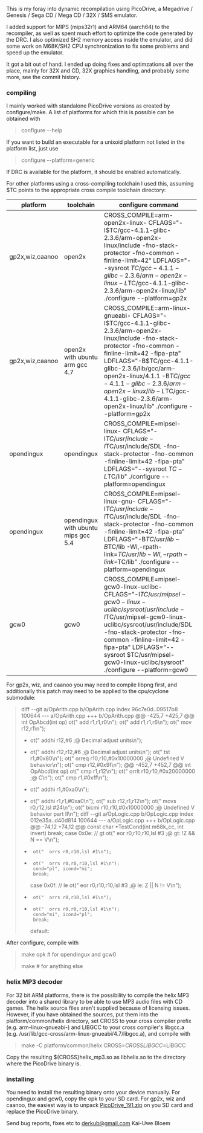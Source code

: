 This is my foray into dynamic recompilation using PicoDrive, a
Megadrive / Genesis / Sega CD / Mega CD / 32X / SMS emulator.

I added support for MIPS (mips32r1) and ARM64 (aarch64) to the recompiler, as
well as spent much effort to optimize the code generated by the DRC.
I also optimized SH2 memory access inside the emulator, and did some work on
M68K/SH2 CPU synchronization to fix some problems and speed up the emulator.

It got a bit out of hand. I ended up doing fixes and optimzations all over the
place, mainly for 32X and CD, 32X graphics handling, and probably some more,
see the commit history.

### compiling

I mainly worked with standalone PicoDrive versions as created by configure/make.
A list of platforms for which this is possible can be obtained with

> configure --help

If you want to build an executable for a unixoid platform not listed in the
platform list, just use

> configure --platform=generic

If DRC is available for the platform, it should be enabled automatically.

For other platforms using a cross-compiling toolchain I used this,
assuming $TC points to the appropriate cross compile toolchain directory:

platform|toolchain|configure command
--------|---------|-----------------
gp2x,wiz,caanoo|open2x|CROSS_COMPILE=arm-open2x-linux- CFLAGS="-I$TC/gcc-4.1.1-glibc-2.3.6/arm-open2x-linux/include -fno-stack-protector -fno-common -finline-limit=42" LDFLAGS="--sysroot $TC/gcc-4.1.1-glibc-2.3.6/arm-open2x-linux -L$TC/gcc-4.1.1-glibc-2.3.6/arm-open2x-linux/lib" ./configure --platform=gp2x
gp2x,wiz,caanoo|open2x with ubuntu arm gcc 4.7|CROSS_COMPILE=arm-linux-gnueabi- CFLAGS="-I$TC/gcc-4.1.1-glibc-2.3.6/arm-open2x-linux/include -fno-stack-protector -fno-common -finline-limit=42 -fipa-pta" LDFLAGS="-B$TC/gcc-4.1.1-glibc-2.3.6/lib/gcc/arm-open2x-linux/4.1.1 -B$TC/gcc-4.1.1-glibc-2.3.6/arm-open2x-linux/lib -L$TC/gcc-4.1.1-glibc-2.3.6/arm-open2x-linux/lib" ./configure --platform=gp2x
opendingux|opendingux|CROSS_COMPILE=mipsel-linux- CFLAGS="-I$TC/usr/include -I$TC/usr/include/SDL -fno-stack-protector -fno-common -finline-limit=42 -fipa-pta" LDFLAGS="--sysroot $TC -L$TC/lib" ./configure --platform=opendingux
opendingux|opendingux with ubuntu mips gcc 5.4|CROSS_COMPILE=mipsel-linux-gnu- CFLAGS="-I$TC/usr/include -I$TC/usr/include/SDL -fno-stack-protector -fno-common -finline-limit=42 -fipa-pta" LDFLAGS="-B$TC/usr/lib -B$TC/lib -Wl,-rpath-link=$TC/usr/lib -Wl,-rpath-link=$TC/lib" ./configure --platform=opendingux
gcw0|gcw0|CROSS_COMPILE=mipsel-gcw0-linux-uclibc- CFLAGS="-I$TC/usr/mipsel-gcw0-linux-uclibc/sysroot/usr/include -I$TC/usr/mipsel-gcw0-linux-uclibc/sysroot/usr/include/SDL -fno-stack-protector -fno-common -finline-limit=42 -fipa-pta" LDFLAGS="--sysroot $TC/usr/mipsel-gcw0-linux-uclibc/sysroot" ./configure --platform=gcw0

For gp2x, wiz, and caanoo you may need to compile libpng first, and additionally
this patch may need to be applied to the cpu/cyclone submodule:
> diff --git a/OpArith.cpp b/OpArith.cpp
> index 96c7e0d..09517b8 100644
> --- a/OpArith.cpp
> +++ b/OpArith.cpp
> @@ -425,7 +425,7 @@ int OpAbcd(int op)
>      ot("  add r1,r1,r0\n");
>      ot("  add r1,r1,r6\n");
>      ot("  mov r12,r1\n");
> -    ot("  addhi r12,#6 ;@ Decimal adjust units\n");
> +    ot("  addhi r12,r12,#6 ;@ Decimal adjust units\n");
>      ot("  tst r1,#0x80\n");
>      ot("  orreq r10,r10,#0x10000000 ;@ Undefined V behavior\n");
>      ot("  cmp r12,#0x9f\n");
> @@ -452,7 +452,7 @@ int OpAbcd(int op)
>      ot("  cmp r1,r12\n");
>      ot("  orrlt r10,r10,#0x20000000 ;@ C\n");
>      ot("  cmp r1,#0xff\n");
> -    ot("  addhi r1,#0xa0\n");
> +    ot("  addhi r1,r1,#0xa0\n");
>      ot("  sub r12,r1,r12\n");
>      ot("  movs r0,r12,lsl #24\n");
>      ot("  bicmi r10,r10,#0x10000000 ;@ Undefined V behavior part II\n");
> diff --git a/OpLogic.cpp b/OpLogic.cpp
> index 012e35a..d40d814 100644
> --- a/OpLogic.cpp
> +++ b/OpLogic.cpp
> @@ -74,12 +74,12 @@ const char *TestCond(int m68k_cc, int invert)
>        break;
>      case 0x0e: // gt
>        ot("  eor r0,r10,r10,lsl #3 ;@ gt: !Z && N == V\n");
> -      ot("  orrs r0,r10,lsl #1\n");
> +      ot("  orrs r0,r0,r10,lsl #1\n");
>        cond="pl", icond="mi";
>        break;
>      case 0x0f: // le
>        ot("  eor r0,r10,r10,lsl #3 ;@ le: Z || N != V\n");
> -      ot("  orrs r0,r10,lsl #1\n");
> +      ot("  orrs r0,r0,r10,lsl #1\n");
>        cond="mi", icond="pl";
>        break;
>      default:

After configure, compile with

> make opk # for opendingux and gcw0
>
> make # for anything else

### helix MP3 decoder

For 32 bit ARM platforms, there is the possibility to compile the helix MP3
decoder into a shared library to be able to use MP3 audio files with CD games.
The helix source files aren't supplied because of licensing issues. However, if
you have obtained the sources, put them into the platform/common/helix
directory, set CROSS to your cross compiler prefix (e.g. arm-linux-gnueabi-)
and LIBGCC to your cross compiler's libgcc.a
(e.g. /usr/lib/gcc-cross/arm-linux-gnueabi/4.7/libgcc.a), and compile with

> make -C platform/common/helix CROSS=$CROSS LIBGCC=$LIBGCC

Copy the resulting ${CROSS}helix_mp3.so as libhelix.so to the directory where
the PicoDrive binary is.

### installing

You need to install the resulting binary onto your device manually.
For opendingux and gcw0, copy the opk to your SD card.
For gp2x, wiz and caanoo, the easiest way is to unpack
[PicoDrive_191.zip](http://notaz.gp2x.de/releases/PicoDrive/PicoDrive_191.zip)
on you SD card and replace the PicoDrive binary.

Send bug reports, fixes etc to <derkub@gmail.com>
Kai-Uwe Bloem
